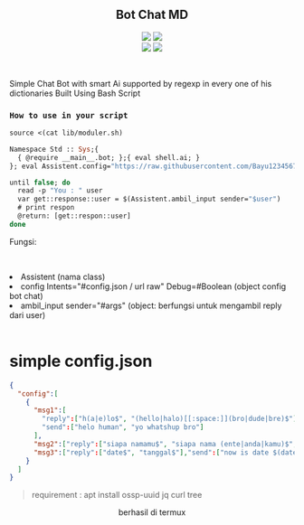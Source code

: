 <h2 align="center">Bot Chat MD</h2>
<p align="center">
  <img src="https://img.shields.io/static/v1?label=language&message=Bourne+Again+Shell&color=green&logo=nano">
  <img src="https://img.shields.io/static/v1?label=Framework&message=Bash+ID&color=green&logo=reddit"><br>
  <img src="https://img.shields.io/github/forks/Bayu12345677/Bot-ChatMd?logo=git&style=social">
  <img src="https://img.shields.io/github/license/Bayu12345677/Bot-ChatMd?color=green&logo=apache&style=flat-square">
</p>

<br>

Simple Chat Bot with smart Ai supported by regexp in every one of his dictionaries Built Using Bash Script

### `How to use in your script`

```ocaml
source <(cat lib/moduler.sh)

Namespace Std :: Sys;{
  { @require __main__.bot; };{ eval shell.ai; }
}; eval Assistent.config="https://raw.githubusercontent.com/Bayu12345677/Bot-ChatMd/master/config.json" Debug=False

until false; do
  read -p "You : " user
  var get::response::user = $(Assistent.ambil_input sender="$user")
  # print respon
  @return: [get::respon::user]
done
```

<p>Fungsi:</p><br>
<p align="center">
  <li>Assistent (nama class)</li>
  <li>config Intents="#config.json / url raw" Debug=#Boolean (object config bot chat)</li>
  <li>ambil_input sender="#args" (object: berfungsi untuk mengambil reply dari user)</li><br>
</p>

# simple config.json
```json
{
  "config":[
    {
      "msg1":[
        "reply":["h(a|e)lo$", "(hello|halo)[[:space:]](bro|dude|bre)$"],
        "send":["helo human", "yo whatshup bro"]
      ],
      "msg2":["reply":["siapa namamu$", "siapa nama (ente|anda|kamu)$", "what is your name$"],"send":["nama saya adalah Aldo", "nama antum adalah Aldo", "My name is Aldo"]],
      "msg3":["reply":["date$", "tanggal$"],"send":["now is date $(date +%d/%m/$y)"]]
    }
  ]
}
```

> requirement : apt install ossp-uuid jq curl tree


<p align="center">berhasil di termux</p>
